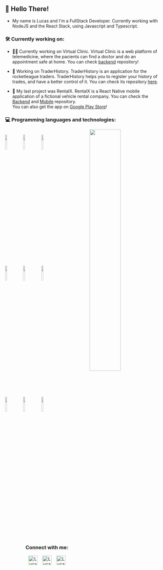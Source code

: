 <h2>
  👋 Hello There!
</h2

<p>
  
  * My name is Lucas and I'm a FullStack Developer. Currently working with NodeJS and the React Stack, using Javascript and Typescript.
</p>

<h3>
  🛠 Currently working on:
</h3>

<p>
  
  * 👩‍⚕️ Currently working on Virtual Clinic. Virtual Clinic is a web platform of telemedicine, where the pacients can find a doctor and do an appointment safe at home. You can   check <a href="https://github.com/Lucasc-Dev/Online-Schedulement-Platform">backend</a> repository! <br/>
  
  * 🔗 Working on TraderHistory. TraderHistory is an application for the rocketleague traders. TraderHistory helps you to register your history of trades, and have a better control of it. You can check its repository <a href="https://github.com/Lucasc-Dev/TradesManager">here</a>.
  
  * 🚗 My last project was RentalX. RentalX is a React Native mobile application of a fictional vehicle rental company. You can check the 
  <a href="https://github.com/Lucasc-Dev/RentalX-server">Backend</a> 
  and 
  <a href="https://github.com/Lucasc-Dev/RentalX-mobile">Mobile</a> 
  repository.<br/> You can also get the app on 
  <a href="https://play.google.com/store/apps/details?id=com.rentx">Google Play Store</a>!
</p>

<h3>
  💻 Programming languages and technologies:
</h3>

<p>

  <img width="45%" align="right" src="https://github-readme-stats.vercel.app/api/top-langs/?username=Lucasc-dev&hide=jupyter%20notebook&show_icons=true&layout=compact&hide_border=true" />
  
  <br />
  <code><img width="11%" src="https://www.vectorlogo.zone/logos/java/java-ar21.svg"></code>
  <code><img width="11%" src="https://www.vectorlogo.zone/logos/javascript/javascript-ar21.svg"></code>
  <code><img width="11%" src="https://www.vectorlogo.zone/logos/typescriptlang/typescriptlang-ar21.svg"></code>
  <br />
  <code><img width="11%" src="https://www.vectorlogo.zone/logos/nodejs/nodejs-ar21.svg"></code>
  <code><img width="11%" src="https://www.vectorlogo.zone/logos/reactjs/reactjs-ar21.svg"></code>
  <code><img width="11%" src="https://www.vectorlogo.zone/logos/git-scm/git-scm-ar21.svg"></code>
  <br />
  <code><img width="11%" src="https://www.vectorlogo.zone/logos/mysql/mysql-ar21.svg"></code>
  <code><img width="11%" src="https://www.vectorlogo.zone/logos/postgresql/postgresql-ar21.svg"></code>
  <code><img width="11%" src="https://www.vectorlogo.zone/logos/mongodb/mongodb-ar21.svg"></code>

</p>

<br />

<h3 align="center">
  Connect with me:
</h3>

<p align="center">
  <a href="https://discord.com/users/313151537298014209" target="blank"><img align="center" src="https://cdn.jsdelivr.net/npm/simple-icons@3.0.1/icons/discord.svg"  alt="Lucas Discord" height="30" width="30" /></a> &nbsp;&nbsp;
  <a href="https://www.linkedin.com/in/lucas-c-888b7a1b0/" target="blank"><img align="center" src="https://cdn.jsdelivr.net/npm/simple-icons@3.0.1/icons/linkedin.svg"  alt="Lucas Linkedin" height="30" width="30" /></a> &nbsp;&nbsp;
  <a href="https://github.com/Lucasc-Dev" target="blank"><img align="center" src="https://cdn.jsdelivr.net/npm/simple-icons@3.0.1/icons/github.svg" alt="Lucasc-Dev"      height="30" width="30" /></a>
</p>
